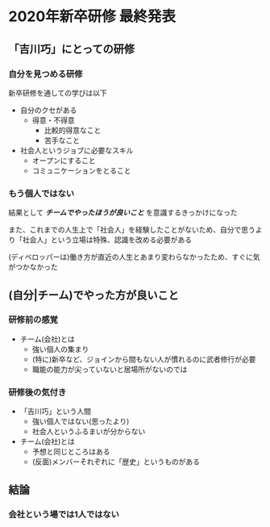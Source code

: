 # 2020年新卒研修 最終発表

## 「吉川巧」にとっての研修

### 自分を見つめる研修

新卒研修を通しての学びは以下

- 自分のクセがある
  - 得意・不得意
    - 比較的得意なこと
    - 苦手なこと
- 社会人というジョブに必要なスキル
  - オープンにすること
  - コミュニケーションをとること

### もう個人ではない

結果として ***チームでやったほうが良いこと*** を意識するきっかけになった

また、これまでの人生上で「社会人」を経験したことがないため、自分で思うより「社会人」という立場は特殊、認識を改める必要がある

(ディベロッパーは)働き方が直近の人生とあまり変わらなかったため、すぐに気がつかなかった



## (自分|チーム)でやった方が良いこと

### 研修前の感覚

- チーム(会社)とは
  - 強い個人の集まり
  - (特に)新卒など、ジョインから間もない人が慣れるのに武者修行が必要
  - 職能の能力が尖っていないと居場所がないのでは

### 研修後の気付き

- 「吉川巧」という人間
  - 強い個人ではない(思ったより)
  - 社会人というふるまいが分からない
- チーム(会社)とは
  - 予想と同じところはある
  - (反面)メンバーそれぞれに「歴史」というものがある


## 結論

### 会社という場では1人ではない



